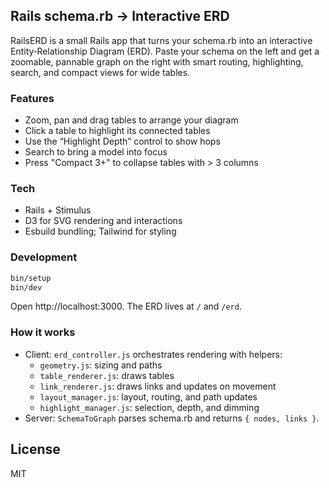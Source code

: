 ## Rails schema.rb → Interactive ERD

RailsERD is a small Rails app that turns your schema.rb into an interactive Entity‑Relationship Diagram (ERD). Paste your schema on the left and get a zoomable, pannable graph on the right with smart routing, highlighting, search, and compact views for wide tables.

### Features
- Zoom, pan and drag tables to arrange your diagram
- Click a table to highlight its connected tables
- Use the “Highlight Depth” control to show hops
- Search to bring a model into focus
- Press "Compact 3+" to collapse tables with > 3 columns

### Tech
- Rails + Stimulus
- D3 for SVG rendering and interactions
- Esbuild bundling; Tailwind for styling

### Development
```bash
bin/setup
bin/dev
```
Open http://localhost:3000. The ERD lives at `/` and `/erd`.

### How it works
- Client: `erd_controller.js` orchestrates rendering with helpers:
  - `geometry.js`: sizing and paths
  - `table_renderer.js`: draws tables
  - `link_renderer.js`: draws links and updates on movement
  - `layout_manager.js`: layout, routing, and path updates
  - `highlight_manager.js`: selection, depth, and dimming
- Server: `SchemaToGraph` parses schema.rb and returns `{ nodes, links }`.

## License
MIT
